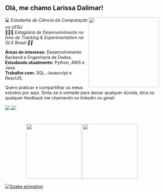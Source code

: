 ## Olá, me chamo Larissa Dalimar!

<img align='right' src="https://media.giphy.com/media/ieyl9zmCjO4b4t6qoY/giphy.gif" width="230">

💻 *Estudante de Ciência da Computação na UFRJ*  
👩🏿‍💻 *Estagiária de Desenvolvimento no time de Tracking & Experimentation na OLX Brasil 💜💚*

**Áreas de interesse:** Desenvolvimento Backend e Engenharia de Dados.  
**Estudando atualmente:** Python, AWS e Java.   
**Trabalho com:** SQL, Javascript e ReactJS.

Quero praticar e compartilhar os meus estudos por aqui. Sinta-se à vontade para deixar qualquer dúvida, dica ou qualquer feedback me chamando no linkedin ou gmail.

<a href="https://www.linkedin.com/in/larissadalimar/">
    <img
         align="center"
         src="https://img.shields.io/badge/LinkedIn-1C1C1C?style=for-the-badge&logo=linkedin&logoColor=00FFFF"
  </a>
  <a href="mailto:larissadalimar@gmail.com">
    <img
      align="center"
      src="https://img.shields.io/badge/Gmail-1C1C1C?style=for-the-badge&logo=gmail&logoColor=00FFFF"
    />
  </a>
  
  &nbsp;
  &nbsp;
    
  <div align="center">
  <a href="https://github.com/larissadalimar">
  <img height="180em" src="https://github-readme-stats.vercel.app/api?username=larissadalimar&show_icons=true&theme=radical&include_all_commits=true&count_private=true"/>
  <img height="180em" src="https://github-readme-stats.vercel.app/api/top-langs/?username=larissadalimar&layout=compact&langs_count=7&theme=radical"/>
</div>

![Snake animation](https://github.com/larissadalimar/larissadalimar/blob/output/github-contribution-grid-snake.svg)

